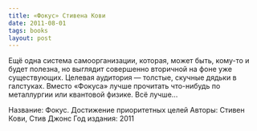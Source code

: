 ```yaml
---
title: «Фокус» Стивена Кови
date: 2011-08-01
tags: books
layout: post
---
```


Ещё одна система самоорганизации, которая, может быть, кому-то и будет полезна, но выглядит совершенно вторичной на фоне уже существующих. Целевая аудитория — толстые, скучные дядьки в галстуках. Вместо «Фокуса» лучше прочитать что-нибудь по металлургии или квантовой физике. Всё лучше...

Название: Фокус. Достижение приоритетных целей
Авторы: Стивен Кови, Стив Джонс
Год издания: 2011
